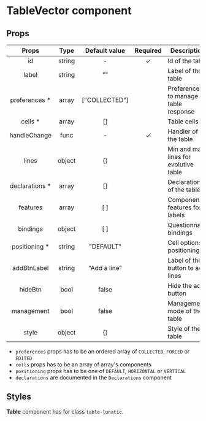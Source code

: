 # TableVector component

## Props

|      Props      |  Type  | Default value | Required | Description                           |
| :-------------: | :----: | :-----------: | :------: | ------------------------------------- |
|       id        | string |       -       |    ✓     | Id of the table                       |
|      label      | string |      ""       |          | Label of the table                    |
| preferences \*  | array  | ["COLLECTED"] |          | Preferences to manage table response  |
|    cells \*     | array  |      []       |          | Table cells                           |
|  handleChange   |  func  |       -       |    ✓     | Handler of the table                  |
|      lines      | object |      {}       |          | Min and max lines for evolutive table |
| declarations \* | array  |      []       |          | Declarations of the table             |
|    features     | array  |      [ ]      |          | Component features for labels         |
|    bindings     | object |      [ ]      |          | Questionnaire bindings                |
| positioning \*  | string |   "DEFAULT"   |          | Cell options positioning              |
|   addBtnLabel   | string | "Add a line"  |          | Label of the button to add lines      |
|     hideBtn     |  bool  |     false     |          | Hide the add button                   |
|   management    |  bool  |     false     |          | Management mode of the table          |
|      style      | object |      {}       |          | Style of the table                    |

- `preferences` props has to be an ordered array of `COLLECTED`, `FORCED` or `EDITED`
- `cells` props has to be an array of array's components
- `positioning` props has to be one of `DEFAULT`, `HORIZONTAL` or `VERTICAL`
- `declarations` are documented in the `Declarations` component

## Styles

**Table** component has for class `table-lunatic`.
